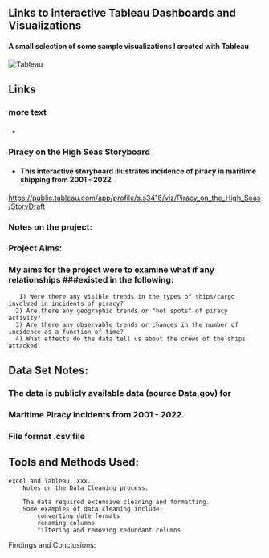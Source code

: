 ## Links to __interactive__ Tableau Dashboards and Visualizations
#### A small selection of some sample visualizations I created with Tableau

![Tableau](https://a11ybadges.com/badge?logo=tableau)


##  Links 
### more text 
#### <ul><li></ul></li>

### Piracy on the High Seas Storyboard
#### <ul><li>This interactive storyboard illustrates incidence of piracy in maritime shipping from 2001 - 2022</li></ul>

https://public.tableau.com/app/profile/s.s3416/viz/Piracy_on_the_High_Seas/StoryDraft 


### Notes on the project: 

### Project Aims:
  ### My aims for the project were to examine what if any relationships ###existed in the following:

       1) Were there any visible trends in the types of ships/cargo involved in incidents of piracy?
      2) Are there any geographic trends or "hot spots" of piracy activity?
      3) Are there any observable trends or changes in the number of incidence as a function of time?
      4) What effects do the data tell us about the crews of the ships attacked.


## Data Set Notes: 
  ### The data is publicly available data (source Data.gov) for 
  ### Maritime Piracy incidents from 2001 - 2022.
  ### File format .csv file



## Tools and Methods Used:
    excel and Tableau, xxx. 
        Notes on the Data Cleaning process.

        The data required extensive cleaning and formatting. 
        Some examples of data cleaning include: 
            converting date formats
            renaming columns
            filtering and removing redundant columns

Findings and Conclusions:

